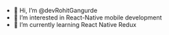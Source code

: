 - 👋 Hi, I’m @devRohitGangurde
- 👀 I’m interested in React-Native mobile development
- 🌱 I’m currently learning React Native Redux

<!---
devRohitGangurde/devRohitGangurde is a ✨ special ✨ repository because its `README.md` (this file) appears on your GitHub profile.
You can click the Preview link to take a look at your changes.
--->
